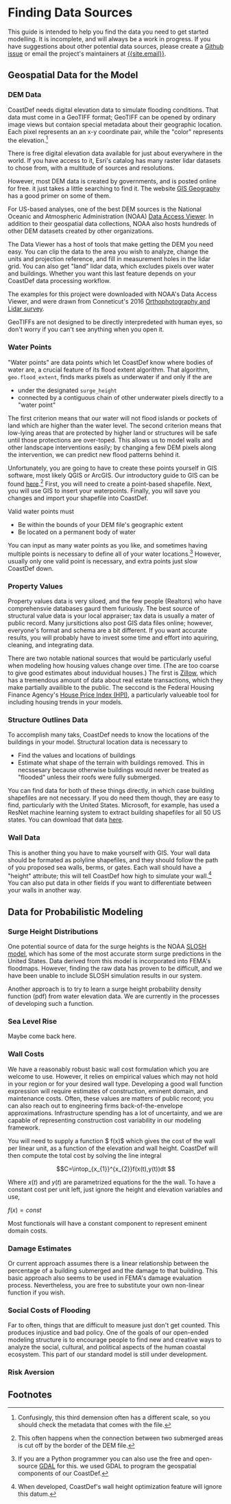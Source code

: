 
# Finding Data Sources

This guide is intended to help you find the data you need to get started modelling. It is incomplete, and will always be a work in progress. If you have suggestions about other potential data sources, please create a [Github issue](https://github.com/zdb999/coast-def/issues) or email the project's maintainers at [{{site.email}}](mailto:{{site.email}}).

## Geospatial Data for the Model

### DEM Data

CoastDef needs digital elevation data to simulate flooding conditions. That data must come in a GeoTIFF format; GeoTIFF can be opened by ordinary image views but contaion special metadata about their geographic location. Each pixel represents an an x-y coordinate pair, while the "color" represents the elevation.[^1]

[^1]: Confusingly, this third demension often has a different scale, so you should check the metadata that comes with the file.

There is free digital elevation data available for just about everywhere in the world. If you have access to it, Esri's catalog has many raster lidar datasets to chose from, with a multitude of sources and resolutions.

However, most DEM data is created by governments, and is posted online for free. it just takes a little searching to find it. The website [GIS Geography](https://gisgeography.com/free-global-dem-data-sources/) has a good primer on some of them.

For US-based analyses, one of the best DEM sources is the National Oceanic and Atmospheric Administration (NOAA) [Data Access Viewer](https://coast.noaa.gov/dataviewer/#/). In addition to their geospatial data collections, NOAA also hosts hundreds of other DEM datasets created by other organizations.

The Data Viewer has a host of tools that make getting the DEM you need easy. You can clip the data to the area you wish to analyze, change the units and projection reference, and fill in measurement holes in the lidar grid. You can also get "land" lidar data, which excludes pixels over water and buildings. Whether you want this last feature depends on your CoastDef data processing workflow.

The examples for this project were downloaded with NOAA's Data Access Viewer, and were drawn from Conneticut's 2016 [Orthophotography and Lidar survey](https://cteco.uconn.edu/data/flight2016/index.htm).

GeoTIFFs are not designed to be directly interpredeted with human eyes, so don't worry if you can't see anything when you open it.


### Water Points

"Water points" are data points which let CoastDef know where bodies of water are, a crucial feature of its flood extent algorithm. That algorithm, `geo.flood_extent`, finds marks pixels as underwater if and only if the are

- under the designated `surge_height`
- connected by a contiguous chain of other underwater pixels directly to a "water point"

The first criterion means that our water will not flood islands or pockets of land which are higher than the water level. The second criterion means that  low-lying areas that are protected by higher land or structures will be safe until those protections are over-toped. This allows us to model walls and other landscape interventions easily; by changing a few DEM pixels along the intervention, we can predict new flood patterns behind it.

Unfortunately, you are going to have to create these points yourself in GIS software, most likely QGIS or ArcGIS. Our introductory guide to GIS can be found [here](install.md).[^3] First, you will need to create a point-based shapefile. Next, you will use GIS to insert your waterpoints. Finally, you will save you changes and import your shapefile into CoastDef.

Valid water points must

- Be within the bounds of your DEM file's geographic extent
- Be located on a permanent body of water

You can input as many water points as you like, and sometimes having multiple points is necessary to define all of your water locations.[^2] However, usually only one valid point is necessary, and extra points just slow CoastDef down.

[^2]: If you are a Python programmer you can also use the free and open-source [GDAL](https://www.gdal.org/) for this. we used GDAL to program the geospatial components of our CoastDef.

[^3]: This often happens when the connection between two submerged areas is cut off by the border of the DEM file.

### Property Values 

Property values data is very siloed, and the few people (Realtors) who have comprehensvie databases gaurd them furiously. The best source of structural value data is your local appraiser; tax data is usually a mater of public record. Many jursitictions also post GIS data files online; however, everyone's format and schema are a bit different. If you want accurate results, you will probably have to invest some time and effort into aquiring, cleaning, and integrating data.

There are two notable national sources that would be particularly useful when modeling how housing values change over time. (The are too coarse to give good estimates about induvidual houses.) The first is [Zillow](https://www.zillow.com/research/data/), which has a tremendous amount of data about real estate transactions, which they make partially availible to the public. The seccond is the Federal Housing Finance Agency's [House Price Index (HPI)](https://www.fhfa.gov/DataTools/Downloads/Pages/House-Price-Index.aspx), a particularly valueable tool for including housing trends in your models.

### Structure Outlines Data

To accomplish many taks, CoastDef needs to know the locations of the buildings in your model. Structural location data is necessary to

- Find the values and locations of buildings 
- Estimate what shape of the terrain with buildings removed. This in necssesary because otherwise buildings would never be treated as "flooded" unless their roofs were fully submerged.

You can find data for both of these things directly, in which case building shapefiles are not necessary. If you do need them though, they are easy to find, particularly with the United States. Microsoft, for example, has used a ResNet machine learning system to extract building shapefiles for all 50 US states. You can download that data [here](https://github.com/Microsoft/USBuildingFootprints/).

### Wall Data

This is another thing you have to make yourself with GIS. Your wall data should be formated as polyline shapefiles, and they should follow the path of you proposed sea walls, berms, or gates. Each wall should have a "height" attribute; this will tell CoastDef how high to simulate your wall.[^4] You can also put data in other fields if you want to differentiate between your walls in another way.

[^4]: When developed, CoastDef's wall height optimization feature will ignore this datum.

## Data for Probabilistic Modeling

### Surge Height Distributions

One potential source of data for the surge heights is the NOAA [SLOSH model](https://slosh.nws.noaa.gov/), which has some of the most accurate storm surge predictions in the United States. Data derived from this model is incorporated into FEMA's floodmaps. However, finding the raw data has proven to be difficult, and we have been unable to include SLOSH simulation results in our system.

Another approach is to try to learn a surge height probability density function (pdf) from water elevation data. We are currently in the processes of developing such a function.

### Sea Level Rise

Maybe come back here.

### Wall Costs

We have a reasonably robust basic wall cost formulation which you are welcome to use. However, it relies on empirical values which may not hold in your region or for your desired wall type. Developing a good wall function expression will require estimates of construction, eminent domain, and maintenance costs. Often, these values are matters of public record; you can also reach out to engineering firms back-of-the-envelope approximations. Infrastructure spending has a lot of uncertainty, and we are capable of representing construction cost variability in our modeling framework.

You will need to supply a function $ f(x)$  which gives the cost of the wall per linear unit, as a function of the elevation and wall height. CoastDef will then compute the total cost by solving the line integral 

$$C=\intop_{x_{1}}^{x_{2}}f(x(t),y(t))dt
 $$

Where $x(t)$ and $y(t)$ are parametrized equations for the the wall. To have a constant cost per unit left, just ignore the height and elevation variables and use,

$f(x)=const$

Most functionals will have a constant component to represent eminent domain costs.

### Damage Estimates

Or current approach assumes there is a linear relationship between the percentage of a building submerged and the damage to that building. This basic approach also seems to be used in FEMA's damage evaluation process. Nevertheless, you are free to substitute your own non-linear function if you wish.

### Social Costs of Flooding

Far to often, things that are difficult to measure just don't get counted. This produces injustice and bad policy. One of the goals of our open-ended modeling structure is to encourage people to find new and creative ways to analyze the social, cultural, and political aspects of the human coastal ecosystem. This part of our standard model is still under development.


### Risk Aversion

## Footnotes
